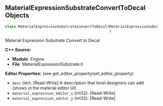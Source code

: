 ## MaterialExpressionSubstrateConvertToDecal Objects

```python
class MaterialExpressionSubstrateConvertToDecal(MaterialExpressionSubstrateBSDF
                                                )
```

Material Expression Substrate Convert to Decal

**C++ Source:**

- **Module**: Engine
- **File**: MaterialExpressionSubstrate.h

**Editor Properties:** (see get_editor_property/set_editor_property)

- ``desc`` (str):  [Read-Write] A description that level designers can add (shows in the material editor UI).
- ``material_expression_editor_x`` (int32):  [Read-Write]
- ``material_expression_editor_y`` (int32):  [Read-Write]

<a id="unreal.MaterialExpressionStrataConvertToDecal"></a>